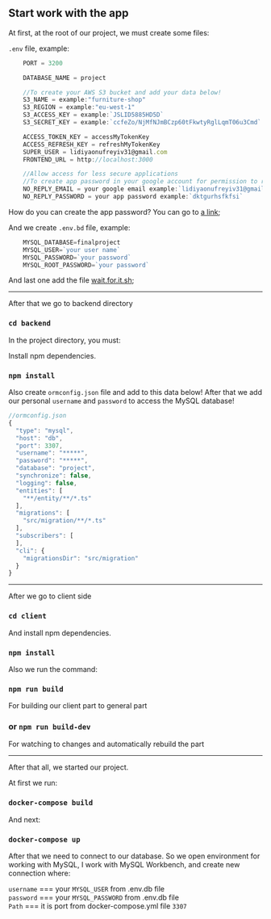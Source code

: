 ## Start work with the app

At first, at the root of our project, we must create some files:

`.env` file, example:

```js
    PORT = 3200

    DATABASE_NAME = project

    //To create your AWS S3 bucket and add your data below!
    S3_NAME = example:"furniture-shop"
    S3_REGION = example:"eu-west-1"
    S3_ACCESS_KEY = example:`JSLID5885HD5D`
    S3_SECRET_KEY = example:`ccfeZo/NjMfNJmBCzp60tFkwtyRglLqmT06u3Cmd`

    ACCESS_TOKEN_KEY = accessMyTokenKey
    ACCESS_REFRESH_KEY = refreshMyTokenKey
    SUPER_USER = lidiyaonufreyiv31@gmail.com
    FRONTEND_URL = http://localhost:3000

    //Allow access for less secure applications
    //To create app password in your google account for permission to receive emails from this application
    NO_REPLY_EMAIL = your google email example:`lidiyaonufreyiv31@gmail.com`
    NO_REPLY_PASSWORD = your app password example:`dktgurhsfkfsi`

```
How do you can create the app password? You can go to [a link](https://www.google.com/settings/security/lesssecureapps);

And we create `.env.bd` file, example:

```js
    MYSQL_DATABASE=finalproject
    MYSQL_USER=`your user name`
    MYSQL_PASSWORD=`your password`
    MYSQL_ROOT_PASSWORD=`your password`
```

And last one add the file [wait.for.it.sh](https://github.com/LidiyaKocherzhuk/wait.for.it.sh);

--------
After that we go to backend directory
### `cd backend`

In the project directory, you must:

Install npm dependencies.
### `npm install`

Also create `ormconfig.json` file and add to this data below!
After that we add our personal  `username` and `password` to access the MySQL database!

```js
//ormconfig.json
{
  "type": "mysql",
  "host": "db",
  "port": 3307,
  "username": "*****",
  "password": "*****",
  "database": "project",
  "synchronize": false,
  "logging": false,
  "entities": [
    "**/entity/**/*.ts"
  ],
  "migrations": [
    "src/migration/**/*.ts"
  ],
  "subscribers": [
  ],
  "cli": {
    "migrationsDir": "src/migration"
  }
}
```

-------
After we go to client side
### `cd client`

And install npm dependencies.
### `npm install`

Also we run the command:

### `npm run build`
For building our client part to general part

### or `npm run build-dev`
For watching to changes and automatically rebuild the part

-------
After that all, we started our project.

At first we run:
### `docker-compose build`

And next:
### `docker-compose up`

After that we need to connect to our database. So we open environment for working with MySQL,
I work with MySQL Workbench, and create new connection where:

`username` === your `MYSQL_USER` from .env.db file         <br/>
`password` === your `MYSQL_PASSWORD` from .env.db file     <br/>
`Path` === it is port from docker-compose.yml file `3307`

